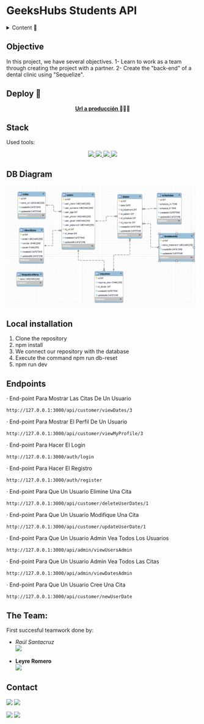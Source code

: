 # GeeksHubs Students API

<details>
  <summary>Content 📝</summary>
  <ol>
    <li><a href="#objetivo">Objetive</a></li>
    <li><a href="#deploy-🚀">Deploy</a></li>
    <li><a href="#stack">Stack</a></li>
    <li><a href="#diagrama-bd">Diagram</a></li>
    <li><a href="#instalación-en-local">Installation</a></li>
    <li><a href="#endpoints">Endpoints</a></li>
    <li><a href="#agradecimientos">The Team</a></li>
    <li><a href="#contacto">Contact</a></li>
  </ol>
</details>

## Objective
In this project, we have several objectives.
1- Learn to work as a team through creating the project with a partner.
2- Create the "back-end" of a dental clinic using "Sequelize".

## Deploy 🚀
<div align="center">
    <a href="https://www.google.com"><strong>Url a producción </strong></a>🚀🚀🚀
</div>

## Stack
Used tools:
<div align="center">
<a href="https://sequelize.org/">
    <img src= "https://img.shields.io/badge/sequelize-323330?style=for-the-badge&logo=sequelize&logoColor=white"/>
</a>
<a href="https://www.expressjs.com/">
    <img src= "https://img.shields.io/badge/express.js-%23404d59.svg?style=for-the-badge&logo=express&logoColor=%2361DAFB"/>
</a>
<a href="https://nodejs.org/es/">
    <img src= "https://img.shields.io/badge/node.js-026E00?style=for-the-badge&logo=node.js&logoColor=white"/>
</a>
<a href="https://developer.mozilla.org/es/docs/Web/JavaScript">
    <img src= "https://img.shields.io/badge/javascipt-EFD81D?style=for-the-badge&logo=javascript&logoColor=black"/>
</a>
 </div>


## DB Diagram
!['imagen-db'](./_images/db.png)

## Local installation
1. Clone the repository
2. npm install
3. We connect our repository with the database
4. Execute the command npm run db-reset
5. npm run dev
## Endpoints
 · End-point Para Mostrar Las Citas De Un Usuario
 ```
 http://127.0.0.1:3000/api/customer/viewDates/3
 ```
· End-point Para Mostrar El Perfil De Un Usuario
```
http://127.0.0.1:3000/api/customer/viewMyProfile/3
```
· End-point Para Hacer El Login
```
http://127.0.0.1:3000/auth/login
```
· End-point Para Hacer El Registro
```
http://127.0.0.1:3000/auth/register
```
· End-point Para Que Un Usuario Elimine Una Cita
```
http://127.0.0.1:3000/api/customer/deleteUserDates/1
```
· End-point Para Que Un Usuario Modifique Una Cita
```
http://127.0.0.1:3000/api/customer/updateUserDate/1
```
· End-point Para Que Un Usuario Admin Vea Todos Los Usuarios
```
http://127.0.0.1:3000/api/admin/viewUsersAdmin
```
· End-point Para Que Un Usuario Admin Vea Todos Las Citas
```
http://127.0.0.1:3000/api/admin/viewDatesAdmin
```
· End-point Para Que Un Usuario Cree Una Cita
```
http://127.0.0.1:3000/api/customer/newUserDate
```

## The Team:
First succesful teamwork done by:


- *Raúl Santacruz*  
<a href="https://github.com/raulscz10" target="_blank"><img src="https://img.shields.io/badge/github-24292F?style=for-the-badge&logo=github&logoColor=white" target="_blank"></a> 

- **Leyre Romero**  
<a href="https://github.com/leyreromero" target="_blank"><img src="https://img.shields.io/badge/github-24292F?style=for-the-badge&logo=github&logoColor=red" target="_blank"></a>


## Contact
<a href = "mailto:raulscz10@gmail.com"><img src="https://img.shields.io/badge/Gmail-C6362C?style=for-the-badge&logo=gmail&logoColor=white" target="_blank"></a>
<a href="https://www.linkedin.com/in/ra%C3%BAl-santacruz-b062241a1/" target="_blank"><img src="https://img.shields.io/badge/-LinkedIn-%230077B5?style=for-the-badge&logo=linkedin&logoColor=white" target="_blank"></a>
</p>

<a href = "romeroleyredev@gmail.com"><img src="https://img.shields.io/badge/Gmail-C6362C?style=for-the-badge&logo=gmail&logoColor=white" target="_blank"></a>
<a href="https://www.linkedin.com/in/leyre-romero-24928426b/" target="_blank"><img src="https://img.shields.io/badge/-LinkedIn-%230077B5?style=for-the-badge&logo=linkedin&logoColor=white" target="_blank"></a> 
</p>
